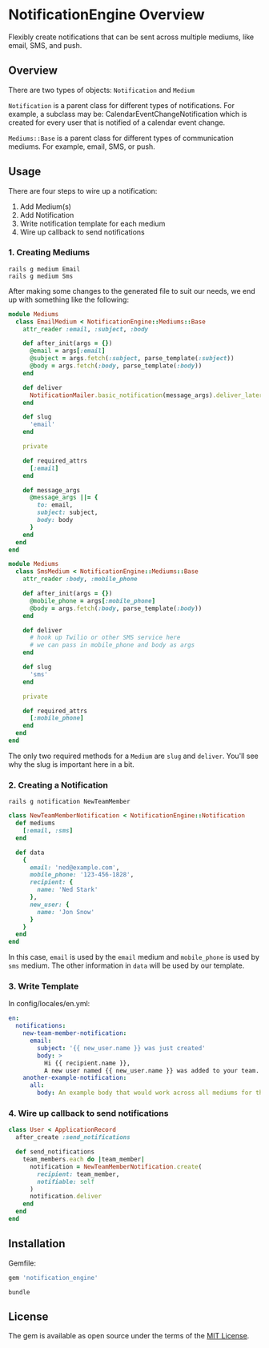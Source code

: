 # NotificationEngine Overview

Flexibly create notifications that can be sent across multiple mediums, like email, SMS, and push.

## Overview

There are two types of objects: `Notification` and `Medium`

`Notification` is a parent class for different types of notifications. For example, a subclass may be: CalendarEventChangeNotification which is created for every user that is notified of a calendar event change.

`Mediums::Base` is a parent class for different types of communication mediums. For example, email, SMS, or push.

## Usage

There are four steps to wire up a notification:

1. Add Medium(s)
2. Add Notification
3. Write notification template for each medium
4. Wire up callback to send notifications

### 1. Creating Mediums

```
rails g medium Email
rails g medium Sms
```

After making some changes to the generated file to suit our needs, we end up with something like the following:

```ruby
module Mediums
  class EmailMedium < NotificationEngine::Mediums::Base
    attr_reader :email, :subject, :body

    def after_init(args = {})
      @email = args[:email]
      @subject = args.fetch(:subject, parse_template(:subject))
      @body = args.fetch(:body, parse_template(:body))
    end

    def deliver
      NotificationMailer.basic_notification(message_args).deliver_later
    end

    def slug
      'email'
    end

    private

    def required_attrs
      [:email]
    end

    def message_args
      @message_args ||= {
        to: email,
        subject: subject,
        body: body
      }
    end
  end
end
```

```ruby
module Mediums
  class SmsMedium < NotificationEngine::Mediums::Base
    attr_reader :body, :mobile_phone

    def after_init(args = {})
      @mobile_phone = args[:mobile_phone]
      @body = args.fetch(:body, parse_template(:body))
    end

    def deliver
      # hook up Twilio or other SMS service here
      # we can pass in mobile_phone and body as args
    end

    def slug
      'sms'
    end

    private

    def required_attrs
      [:mobile_phone]
    end
  end
end
```

The only two required methods for a `Medium` are `slug` and `deliver`. You'll see why the slug is important here in a bit.

### 2. Creating a Notification

```
rails g notification NewTeamMember
```

```ruby
class NewTeamMemberNotification < NotificationEngine::Notification
  def mediums
    [:email, :sms]
  end

  def data
    {
      email: 'ned@example.com',
      mobile_phone: '123-456-1828',
      recipient: {
        name: 'Ned Stark'
      },
      new_user: {
        name: 'Jon Snow'
      }
    }
  end
end
```

In this case, `email` is used by the `email` medium and `mobile_phone` is used by `sms` medium. The other information in `data` will be used by our template.

### 3. Write Template

In config/locales/en.yml:

```yml
en:
  notifications:
    new-team-member-notification:
      email:
        subject: '{{ new_user.name }} was just created'
        body: >
          Hi {{ recipient.name }},
          A new user named {{ new_user.name }} was added to your team. Please login to review the new user.
    another-example-notification:
      all:
        body: An example body that would work across all mediums for this notification
```

### 4. Wire up callback to send notifications

```ruby
class User < ApplicationRecord
  after_create :send_notifications

  def send_notifications
    team_members.each do |team_member|
      notification = NewTeamMemberNotification.create(
        recipient: team_member,
        notifiable: self
      )
      notification.deliver
    end
  end
end
```

## Installation

Gemfile:

```ruby
gem 'notification_engine'
```

```
bundle
```

## License
The gem is available as open source under the terms of the [MIT License](http://opensource.org/licenses/MIT).